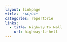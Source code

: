 ```yaml
---
layout: linkpage
title:  "AC/DC"
categories: repertorie
links:
  - title: Highway To Hell
    url: highway-to-hell
---
```

